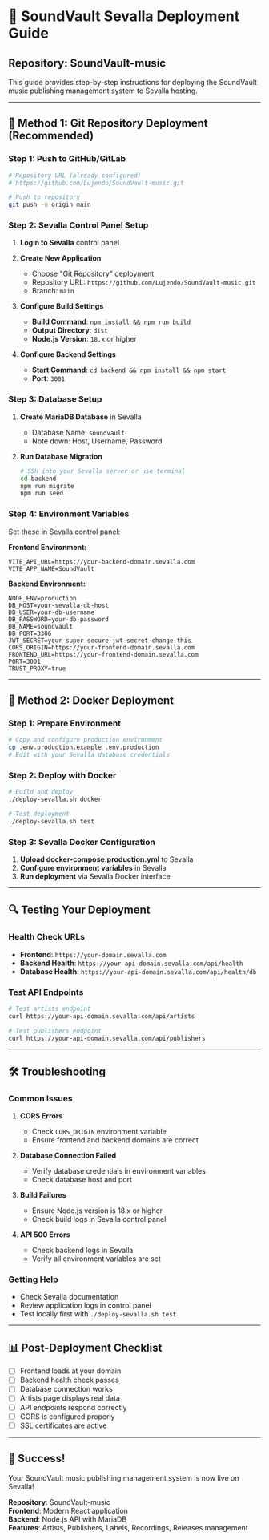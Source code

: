# 🚀 SoundVault Sevalla Deployment Guide

## Repository: **SoundVault-music**

This guide provides step-by-step instructions for deploying the SoundVault music publishing management system to Sevalla hosting.

---

## 🔧 Method 1: Git Repository Deployment (Recommended)

### Step 1: Push to GitHub/GitLab
```bash
# Repository URL (already configured)
# https://github.com/Lujendo/SoundVault-music.git

# Push to repository
git push -u origin main
```

### Step 2: Sevalla Control Panel Setup

1. **Login to Sevalla** control panel
2. **Create New Application**
   - Choose "Git Repository" deployment
   - Repository URL: `https://github.com/Lujendo/SoundVault-music.git`
   - Branch: `main`

3. **Configure Build Settings**
   - **Build Command**: `npm install && npm run build`
   - **Output Directory**: `dist`
   - **Node.js Version**: `18.x` or higher

4. **Configure Backend Settings**
   - **Start Command**: `cd backend && npm install && npm start`
   - **Port**: `3001`

### Step 3: Database Setup

1. **Create MariaDB Database** in Sevalla
   - Database Name: `soundvault`
   - Note down: Host, Username, Password

2. **Run Database Migration**
   ```bash
   # SSH into your Sevalla server or use terminal
   cd backend
   npm run migrate
   npm run seed
   ```

### Step 4: Environment Variables

Set these in Sevalla control panel:

**Frontend Environment:**
```env
VITE_API_URL=https://your-backend-domain.sevalla.com
VITE_APP_NAME=SoundVault
```

**Backend Environment:**
```env
NODE_ENV=production
DB_HOST=your-sevalla-db-host
DB_USER=your-db-username
DB_PASSWORD=your-db-password
DB_NAME=soundvault
DB_PORT=3306
JWT_SECRET=your-super-secure-jwt-secret-change-this
CORS_ORIGIN=https://your-frontend-domain.sevalla.com
FRONTEND_URL=https://your-frontend-domain.sevalla.com
PORT=3001
TRUST_PROXY=true
```

---

## 🐳 Method 2: Docker Deployment

### Step 1: Prepare Environment
```bash
# Copy and configure production environment
cp .env.production.example .env.production
# Edit with your Sevalla database credentials
```

### Step 2: Deploy with Docker
```bash
# Build and deploy
./deploy-sevalla.sh docker

# Test deployment
./deploy-sevalla.sh test
```

### Step 3: Sevalla Docker Configuration
1. **Upload docker-compose.production.yml** to Sevalla
2. **Configure environment variables** in Sevalla
3. **Run deployment** via Sevalla Docker interface

---

## 🔍 Testing Your Deployment

### Health Check URLs
- **Frontend**: `https://your-domain.sevalla.com`
- **Backend Health**: `https://your-api-domain.sevalla.com/api/health`
- **Database Health**: `https://your-api-domain.sevalla.com/api/health/db`

### Test API Endpoints
```bash
# Test artists endpoint
curl https://your-api-domain.sevalla.com/api/artists

# Test publishers endpoint
curl https://your-api-domain.sevalla.com/api/publishers
```

---

## 🛠️ Troubleshooting

### Common Issues

1. **CORS Errors**
   - Check `CORS_ORIGIN` environment variable
   - Ensure frontend and backend domains are correct

2. **Database Connection Failed**
   - Verify database credentials in environment variables
   - Check database host and port

3. **Build Failures**
   - Ensure Node.js version is 18.x or higher
   - Check build logs in Sevalla control panel

4. **API 500 Errors**
   - Check backend logs in Sevalla
   - Verify all environment variables are set

### Getting Help
- Check Sevalla documentation
- Review application logs in control panel
- Test locally first with `./deploy-sevalla.sh test`

---

## 📊 Post-Deployment Checklist

- [ ] Frontend loads at your domain
- [ ] Backend health check passes
- [ ] Database connection works
- [ ] Artists page displays real data
- [ ] API endpoints respond correctly
- [ ] CORS is configured properly
- [ ] SSL certificates are active

---

## 🎉 Success!

Your SoundVault music publishing management system is now live on Sevalla!

**Repository**: SoundVault-music  
**Frontend**: Modern React application  
**Backend**: Node.js API with MariaDB  
**Features**: Artists, Publishers, Labels, Recordings, Releases management
